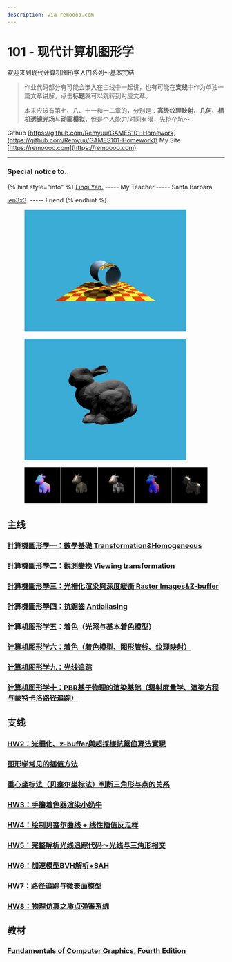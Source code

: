 ```yaml
---
description: via remoooo.com
---
```


# 101 - 现代计算机图形学

欢迎来到现代计算机图形学入门系列～基本完结

> 作业代码部分有可能会嵌入在主线中一起讲，也有可能在**支线**中作为单独一篇文章讲解。点击**标题**就可以跳转到对应文章。
>
> 本来应该有第七、八、十一和十二章的，分别是：**高级纹理映射**、**几何**、**相机透镜光场**与**动画模拟**，但是个人能力/时间有限，先挖个坑～

Github     [https://github.com/Remyuu/GAMES101-Homework](https://github.com/Remyuu/GAMES101-Homework)\
My Site    [https://remoooo.com](https://remoooo.com)

***

### Special notice to..

{% hint style="info" %}
[Linqi Yan.](https://sites.cs.ucsb.edu/\~lingqi/)      -----      My Teacher      -----      Santa Barbara

&#x20;[len3x3](https://github.com/len3X3).        -----          Friend
{% endhint %}

<div>

<figure><img src=".gitbook/assets/image (4).png" alt="" width="375"><figcaption></figcaption></figure>

 

<figure><img src=".gitbook/assets/image (5).png" alt="" width="375"><figcaption></figcaption></figure>

</div>

<figure><img src=".gitbook/assets/image (2).png" alt=""><figcaption></figcaption></figure>

## 主线

### [計算機圖形學一：數學基礎 Transformation\&Homogeneous](./#ji-suan-ji-tu-xing-xue-yi-shu-xue-ji-chu-transformationhomogeneous)

### [計算機圖形學二：觀測變換 Viewing transformation](./#ji-suan-ji-tu-xing-xue-er-guan-ce-bian-huan-viewing-transformation)

### [計算機圖形學三：光柵化渲染與深度緩衝 Raster Images\&Z-buffer](./#ji-suan-ji-tu-xing-xue-san-guang-shan-hua-xuan-ran-yu-shen-du-huan-chong-raster-imageszbuffer)

### [計算機圖形學四：抗鋸齒 Antialiasing](./#ji-suan-ji-tu-xing-xue-si-kang-ju-chi-antialiasing)

### [计算机图形学五：着色（光照与基本着色模型）](./#ji-suan-ji-tu-xing-xue-wu-zhe-se-guang-zhao-yu-ji-ben-zhe-se-mo-xing)

### [计算机图形学六：着色（着色模型、图形管线、纹理映射）](./#ji-suan-ji-tu-xing-xue-liu-zhe-se-zhe-se-mo-xing-tu-xing-guan-xian-wen-li-ying-she)

### [计算机图形学九：光线追踪](./#ji-suan-ji-tu-xing-xue-jiu-guang-xian-zhui-zong)

### [计算机图形学十：PBR基于物理的渲染基础（辐射度量学、渲染方程与蒙特卡洛路径追踪）](./#ji-suan-ji-tu-xing-xue-shi-pbr-ji-yu-wu-li-de-xuan-ran-ji-chu-fu-she-du-liang-xue-xuan-ran-fang-chen)

## 支线

### [HW2：光柵化、z-buffer與超採樣抗鋸齒算法實現](./#hw2-guang-shan-hua-zbuffer-yu-chao-cai-yang-kang-ju-chi-suan-fa-shi-xian)

### [图形学常见的插值方法](./#tu-xing-xue-chang-jian-de-cha-zhi-fang-fa)

### [重心坐标法（贝塞尔坐标法）判断三角形与点的关系](./#zhong-xin-zuo-biao-fa-bei-sai-er-zuo-biao-fa-pan-duan-san-jiao-xing-yu-dian-de-guan-xi)

### [HW3：手撸着色器渲染小奶牛](./#hw3-shou-lu-zhe-se-qi-xuan-ran-xiao-nai-niu)

### [HW4：绘制贝塞尔曲线 + 线性插值反走样](./#hw4-hui-zhi-bei-sai-er-qu-xian-+-xian-xing-cha-zhi-fan-zou-yang)

### [HW5：完整解析光线追踪代码～光线与三角形相交](./#hw5-wan-zheng-jie-xi-guang-xian-zhui-zong-dai-ma-guang-xian-yu-san-jiao-xing-xiang-jiao)

### [HW6：加速模型BVH解析+SAH](./#hw6-jia-su-mo-xing-bvh-jie-xi-+sah)

### [HW7：路径追踪与微表面模型](./#hw7-lu-jing-zhui-zong-yu-wei-biao-mian-mo-xing)

### [HW8：物理仿真之质点弹簧系统](./#hw8-wu-li-fang-zhen-zhi-zhi-dian-tan-huang-xi-tong)

## 教材

### [Fundamentals of Computer Graphics, Fourth Edition](https://remoooo.com/it/740.html)
